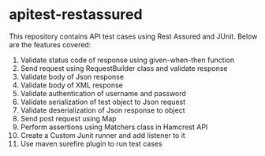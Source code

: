 # apitest-restassured
This repository contains API test cases using Rest Assured and JUnit. Below are the features covered:
1. Validate status code of response using given-when-then function
2. Send request using RequestBuilder class and validate response
3. Validate body of Json response
4. Validate body of XML response
5. Validate authentication of username and password
6. Validate serialization of test object to Json request
7. Validate deserialization of Json response to object
8. Send post request using Map
9. Perform assertions using Matchers class in Hamcrest API
10. Create a Custom Junit runner and add listener to it
11. Use maven surefire plugin to run test cases
